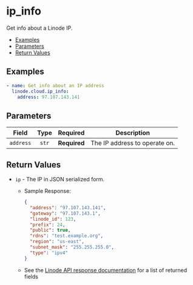 # ip_info

Get info about a Linode IP.


- [Examples](#examples)
- [Parameters](#parameters)
- [Return Values](#return-values)

## Examples

```yaml
- name: Get info about an IP address
  linode.cloud.ip_info:
    address: 97.107.143.141
```










## Parameters

| Field     | Type | Required | Description                                                                  |
|-----------|------|----------|------------------------------------------------------------------------------|
| `address` | <center>`str`</center> | <center>**Required**</center> | The IP address to operate on.   |






## Return Values

- `ip` - The IP in JSON serialized form.

    - Sample Response:
        ```json
        {
          "address": "97.107.143.141",
          "gateway": "97.107.143.1",
          "linode_id": 123,
          "prefix": 24,
          "public": true,
          "rdns": "test.example.org",
          "region": "us-east",
          "subnet_mask": "255.255.255.0",
          "type": "ipv4"
        }
        ```
    - See the [Linode API response documentation](https://www.linode.com/docs/api/networking/#ip-address-view__responses) for a list of returned fields


